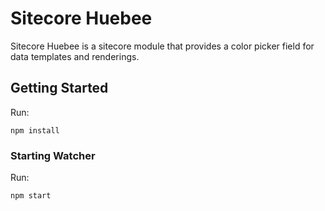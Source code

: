 # Sitecore Huebee

Sitecore Huebee is a sitecore module that provides a color picker field for data templates and renderings.

## Getting Started

Run:
```
npm install
```

### Starting Watcher

Run:
```
npm start
```